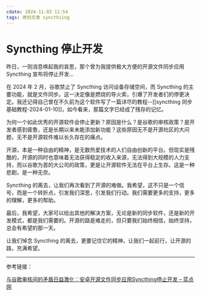 ```yaml
---
cdate: 2024-11-03 11:54
tags: 原创文章 syncthiing 
---
```


# Syncthing 停止开发

昨日，一则消息唤起我的哀思，那个曾为我提供极大方便的开源文件同步应用 Syncthing 宣布将停止开发...

在 2024 年 2 月，谷歌禁止了 Syncthing 访问设备存储空间，而 Syncthing 的主要功能，就是文件同步。这一决定像是燃烧的导火索，引爆了开发者们的停更决定。我还记得自己曾在不久前为这个软件写了一篇详尽的教程--[[syncthing 同步基础教程-2024-01-10]]，如今看来，那篇文字已经成了残存的记忆。

为何一个如此优秀的开源软件会停止更新？原因是什么？是谷歌的审核政策？是开发者感到疲惫，还是长期以来未能添加新功能？这些原因无不是开源社区的大问题，无不是开源软件难以长久存在的痛点。

开源，本是一种自由的精神，是无数热爱技术的人们自由创新的平台。但现实是残酷的，开源的同时也意味着无法获得稳定的收入来源，无法得到大规模的人力支持，而以谷歌为首的大公司的政策，更是让开源软件无法在平台上生存。这是一种悲剧，是一种无奈。

Syncthing 的离去，让我们再次看到了开源的难做。我希望，这不只是一个信号，而是一个转折点，引发我们深思，引发我们行动。我们需要更多的支持，更多的理解，更多的帮助。

最后，我希望，大家可以给出其他的解决方案，无论是新的同步软件，还是新的开发模式，都是我们需要的。开源的路是难走的，但只要我们始终相信，始终坚持，总会有希望的那一天。

让我们悼念 Syncthing 的离去，更要记住它的精神，让我们一起前行，让开源的路，充满希望。

---

参考链接：

[与谷歌审核间的矛盾日益激化：安卓开源文件同步应用Syncthing停止开发 – 蓝点网](https://www.landiannews.com/archives/106239.html?utm_src=ourl)